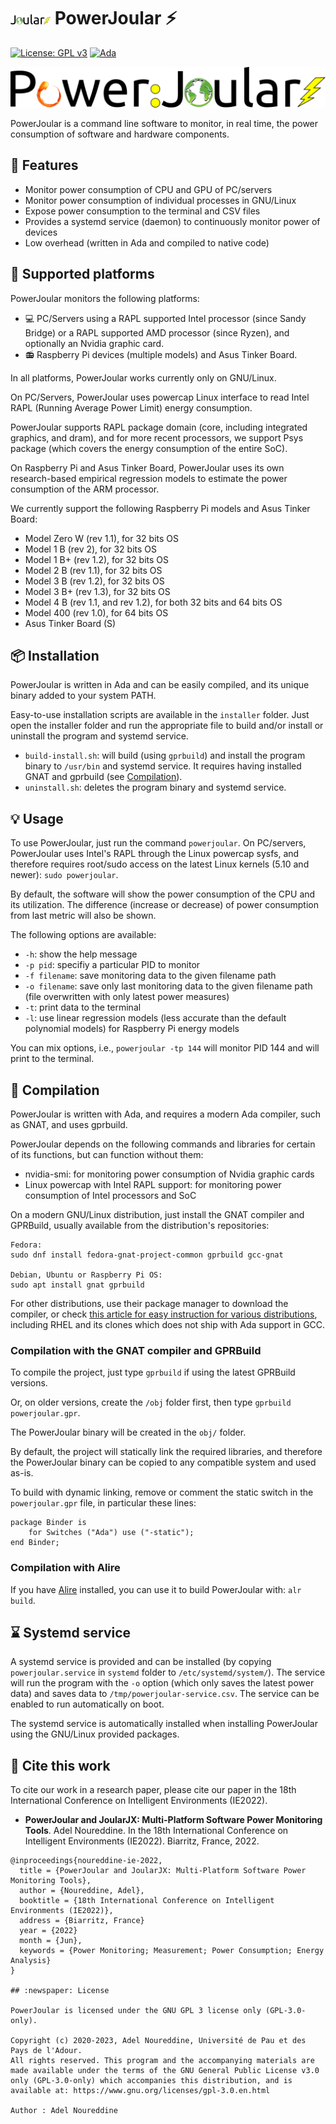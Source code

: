# <a href="https://www.noureddine.org/research/joular/"><img src="https://raw.githubusercontent.com/joular/.github/main/profile/joular.png" alt="Joular Project" width="64" /></a> PowerJoular :zap:

[![License: GPL v3](https://img.shields.io/badge/License-GPLv3-blue)](https://www.gnu.org/licenses/gpl-3.0)
[![Ada](https://img.shields.io/badge/Made%20with-Ada-blue)](https://www.adaic.org)

![PowerJoular Logo](powerjoular.png)

PowerJoular is a command line software to monitor, in real time, the power consumption of software and hardware components.

## :rocket: Features

- Monitor power consumption of CPU and GPU of PC/servers
- Monitor power consumption of individual processes in GNU/Linux
- Expose power consumption to the terminal and CSV files
- Provides a systemd service (daemon) to continuously monitor power of devices
- Low overhead (written in Ada and compiled to native code)

## :satellite: Supported platforms

PowerJoular monitors the following platforms:
- :computer: PC/Servers using a RAPL supported Intel processor (since Sandy Bridge) or a RAPL supported AMD processor (since Ryzen), and optionally an Nvidia graphic card.
- :radio: Raspberry Pi devices (multiple models) and Asus Tinker Board.

In all platforms, PowerJoular works currently only on GNU/Linux.

On PC/Servers, PowerJoular uses powercap Linux interface to read Intel RAPL (Running Average Power Limit) energy consumption.

PowerJoular supports RAPL package domain (core, including integrated graphics, and dram), and for more recent processors, we support Psys package (which covers the energy consumption of the entire SoC).

On Raspberry Pi and Asus Tinker Board, PowerJoular uses its own research-based empirical regression models to estimate the power consumption of the ARM processor.

We currently support the following Raspberry Pi models and Asus Tinker Board:
- Model Zero W (rev 1.1), for 32 bits OS
- Model 1 B (rev 2), for 32 bits OS
- Model 1 B+ (rev 1.2), for 32 bits OS
- Model 2 B (rev 1.1), for 32 bits OS
- Model 3 B (rev 1.2), for 32 bits OS
- Model 3 B+ (rev 1.3), for 32 bits OS
- Model 4 B (rev 1.1, and rev 1.2), for both 32 bits and 64 bits OS
- Model 400 (rev 1.0), for 64 bits OS
- Asus Tinker Board (S)

## :package: Installation

PowerJoular is written in Ada and can be easily compiled, and its unique binary added to your system PATH.

Easy-to-use installation scripts are available in the ```installer``` folder.
Just open the installer folder and run the appropriate file to build and/or install or uninstall the program and systemd service.

- ```build-install.sh```: will build (using ```gprbuild```) and install the program binary to ```/usr/bin``` and systemd service. It requires having installed GNAT and gprbuild (see [Compilation](#floppy_disk-compilation)).
- ```uninstall.sh```: deletes the program binary and systemd service.

## :bulb: Usage

To use PowerJoular, just run the command ```powerjoular```.
On PC/servers, PowerJoular uses Intel's RAPL through the Linux powercap sysfs, and therefore requires root/sudo access on the latest Linux kernels (5.10 and newer): ```sudo powerjoular```.

By default, the software will show the power consumption of the CPU and its utilization.
The difference (increase or decrease) of power consumption from last metric will also be shown.

The following options are available:
- ```-h```: show the help message
- ```-p pid```: specifiy a particular PID to monitor
- ```-f filename```: save monitoring data to the given filename path
- ```-o filename```: save only last monitoring data to the given filename path (file overwritten with only latest power measures)
- ```-t```: print data to the terminal
- ```-l```: use linear regression models (less accurate than the default polynomial models) for Raspberry Pi energy models
 
You can mix options, i.e., ```powerjoular -tp 144``` will monitor PID 144 and will print to the terminal.

## :floppy_disk: Compilation

PowerJoular is written with Ada, and requires a modern Ada compiler, such as GNAT, and uses gprbuild.

PowerJoular depends on the following commands and libraries for certain of its functions, but can function without them:
- nvidia-smi: for monitoring power consumption of Nvidia graphic cards
- Linux powercap with Intel RAPL support: for monitoring power consumption of Intel processors and SoC

On a modern GNU/Linux distribution, just install the GNAT compiler and GPRBuild, usually available from the distribution's repositories:

```
Fedora:
sudo dnf install fedora-gnat-project-common gprbuild gcc-gnat

Debian, Ubuntu or Raspberry Pi OS:
sudo apt install gnat gprbuild
```

For other distributions, use their package manager to download the compiler, or check [this article for easy instruction for various distributions](https://www.noureddine.org/articles/ada-on-windows-and-linux-an-installation-guide), including RHEL and its clones which does not ship with Ada support in GCC.

### Compilation with the GNAT compiler and GPRBuild

To compile the project, just type ```gprbuild``` if using the latest GPRBuild versions.

Or, on older versions, create the ```/obj``` folder first, then type ```gprbuild powerjoular.gpr```.

The PowerJoular binary will be created in the ```obj/``` folder.

By default, the project will statically link the required libraries, and therefore the PowerJoular binary can be copied to any compatible system and used as-is.

To build with dynamic linking, remove or comment the static switch in the ```powerjoular.gpr``` file, in particular these lines:

```
package Binder is
    for Switches ("Ada") use ("-static");
end Binder;
```

### Compilation with Alire

If you have [Alire](https://alire.ada.dev/) installed, you can use it to build PowerJoular with: ```alr build```.

## :hourglass: Systemd service

A systemd service is provided and can be installed (by copying ```powerjoular.service``` in ```systemd``` folder to ```/etc/systemd/system/```).
The service will run the program with the ```-o``` option (which only saves the latest power data) and saves data to ```/tmp/powerjoular-service.csv```.
The service can be enabled to run automatically on boot.

The systemd service is automatically installed when installing PowerJoular using the GNU/Linux provided packages.

## :bookmark_tabs: Cite this work

To cite our work in a research paper, please cite our paper in the 18th International Conference on Intelligent Environments (IE2022).

- **PowerJoular and JoularJX: Multi-Platform Software Power Monitoring Tools**. Adel Noureddine. In the 18th International Conference on Intelligent Environments (IE2022). Biarritz, France, 2022.

```
@inproceedings{noureddine-ie-2022,
  title = {PowerJoular and JoularJX: Multi-Platform Software Power Monitoring Tools},
  author = {Noureddine, Adel},
  booktitle = {18th International Conference on Intelligent Environments (IE2022)},
  address = {Biarritz, France}
  year = {2022}
  month = {Jun},
  keywords = {Power Monitoring; Measurement; Power Consumption; Energy Analysis}
}

## :newspaper: License

PowerJoular is licensed under the GNU GPL 3 license only (GPL-3.0-only).

Copyright (c) 2020-2023, Adel Noureddine, Université de Pau et des Pays de l'Adour.
All rights reserved. This program and the accompanying materials are made available under the terms of the GNU General Public License v3.0 only (GPL-3.0-only) which accompanies this distribution, and is available at: https://www.gnu.org/licenses/gpl-3.0.en.html

Author : Adel Noureddine

